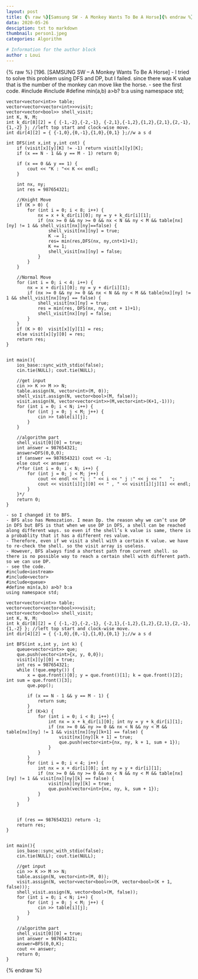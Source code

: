 ```yaml
---
layout: post
title: {% raw %}[Samsung SW - A Monkey Wants To Be A Horse]{% endraw %}
data: 2020-05-26
desciption: txt to markdown
thumbnail: person1.jpeg
categories: Algorithm

# Information for the author block
author : Loui
---
```


{% raw %}
	﻿[196. [SAMSUNG SW – A Monkey Wants To Be A Horse]
	- I tried to solve this problem using DFS and DP, but I failed. since there was K value that is the number of the monkey can move like the horse.
	- see the first code.
	#include<iostream>
	#include<vector>
	#define min(a,b) a>b? b:a
	using namespace std;
	
	vector<vector<int>> table;
	vector<vector<vector<int>>>visit;
	vector<vector<bool>> shell_visit;
	int K, N, M;
	int k_dir[8][2] = { {-1,-2},{-2,-1}, {-2,1},{-1,2},{1,2},{2,1},{2,-1},{1,-2} }; //left top start and clock-wise move.
	int dir[4][2] = { {-1,0},{0,-1},{1,0},{0,1} };//w a s d
	
	int DFS(int x,int y,int cnt) {
		if (visit[x][y][K] != -1) return visit[x][y][K];
		if (x == N - 1 && y == M - 1) return 0;
		
		if (x == 0 && y == 1) {
			cout << "K : "<< K << endl;
		} 
		
		int nx, ny;
		int res = 987654321;
		
		//Knight Move
		if (K > 0) {
			for (int i = 0; i < 8; i++) {
				nx = x + k_dir[i][0]; ny = y + k_dir[i][1];
				if (nx >= 0 && ny >= 0 && nx < N && ny < M && table[nx][ny] != 1 && shell_visit[nx][ny]==false) {
					shell_visit[nx][ny] = true;
					K -= 1;
					res= min(res,DFS(nx, ny,cnt+1)+1);
					K += 1;
					shell_visit[nx][ny] = false;
				}
			}
		}
	
		//Normal Move
		for (int i = 0; i < 4; i++) {
			nx = x + dir[i][0]; ny = y + dir[i][1];
			if (nx >= 0 && ny >= 0 && nx < N && ny < M && table[nx][ny] != 1 && shell_visit[nx][ny] == false) {
				shell_visit[nx][ny] = true;
				res = min(res, DFS(nx, ny, cnt + 1)+1);
				shell_visit[nx][ny] = false;
			}
		}
		if (K > 0)	visit[x][y][1] = res;
		else visit[x][y][0] = res;
		return res;
	}
	
	
	int main(){
		ios_base::sync_with_stdio(false);
		cin.tie(NULL); cout.tie(NULL);
	
		//get input
		cin >> K >> M >> N;
		table.assign(N, vector<int>(M, 0));
		shell_visit.assign(N, vector<bool>(M, false));
		visit.assign(N, vector<vector<int>>(M,vector<int>(K+1,-1)));
		for (int i = 0; i < N; i++) {
			for (int j = 0; j < M; j++) {
				cin >> table[i][j];
			}
		}
	
		//algorithm part
		shell_visit[0][0] = true;
		int answer = 987654321;
		answer=DFS(0,0,0);
		if (answer == 987654321) cout << -1;
		else cout << answer;
		/*for (int i = 0; i < N; i++) {
			for (int j = 0; j < M; j++) {
				cout << endl << "i : " << i << " j :" << j << "   ";
				cout << visit[i][j][0] << " , " << visit[i][j][1] << endl;
			}
		}*/
		return 0;
	}
	
	- so I changed it to BFS.
	- BFS also has Memozation. I mean Dp. the reason why we can’t use DP in DFS but BFS is that when we use DP in DFS, a shell can be reached along different ways. so even if the shell’s k value is same, there is a probablity that it has a different res value.
	- Therefore, even if we visit a shell with a certain K value. we have to re-check the shell. so the visit array is useless.
	- However, BFS always find a shortest path from current shell. so there is no possible way to reach a certain shell with different path. so we can use DP.
	- see the code.
	#include<iostream>
	#include<vector>
	#include<queue>
	#define min(a,b) a>b? b:a
	using namespace std;
	
	vector<vector<int>> table;
	vector<vector<vector<bool>>>visit;
	vector<vector<bool>> shell_visit;
	int K, N, M;
	int k_dir[8][2] = { {-1,-2},{-2,-1}, {-2,1},{-1,2},{1,2},{2,1},{2,-1},{1,-2} }; //left top start and clock-wise move.
	int dir[4][2] = { {-1,0},{0,-1},{1,0},{0,1} };//w a s d
	
	int BFS(int x,int y, int k) {
		queue<vector<int>> que;
		que.push(vector<int>{x, y, 0,0});
		visit[x][y][0] = true;
		int res = 987654321;
		while (!que.empty()) {
			x = que.front()[0]; y = que.front()[1]; k = que.front()[2]; int sum = que.front()[3];
			que.pop();
	
			if (x == N - 1 && y == M - 1) {
				return sum;
			}
			if (K>k) {
				for (int i = 0; i < 8; i++) {
					int nx = x + k_dir[i][0]; int ny = y + k_dir[i][1];
					if (nx >= 0 && ny >= 0 && nx < N && ny < M && table[nx][ny] != 1 && visit[nx][ny][k+1] == false) {
						visit[nx][ny][k + 1] = true;
						que.push(vector<int>{nx, ny, k + 1, sum + 1});
					}
				}
			}
			for (int i = 0; i < 4; i++) {
				int nx = x + dir[i][0]; int ny = y + dir[i][1];
				if (nx >= 0 && ny >= 0 && nx < N && ny < M && table[nx][ny] != 1 && visit[nx][ny][k] == false) {
					visit[nx][ny][k] = true;
					que.push(vector<int>{nx, ny, k, sum + 1});
				}
			}
		}
	
	
		if (res == 987654321) return -1;
		return res;
	}
	
	
	int main(){
		ios_base::sync_with_stdio(false);
		cin.tie(NULL); cout.tie(NULL);
	
		//get input
		cin >> K >> M >> N;
		table.assign(N, vector<int>(M, 0));
		visit.assign(N, vector<vector<bool>>(M, vector<bool>(K + 1, false)));
		shell_visit.assign(N, vector<bool>(M, false));
		for (int i = 0; i < N; i++) {
			for (int j = 0; j < M; j++) {
				cin >> table[i][j];
			}
		}
	
		//algorithm part
		shell_visit[0][0] = true;
		int answer = 987654321;
		answer=BFS(0,0,K);
		cout << answer;
		return 0;
	}
	
{% endraw %}
